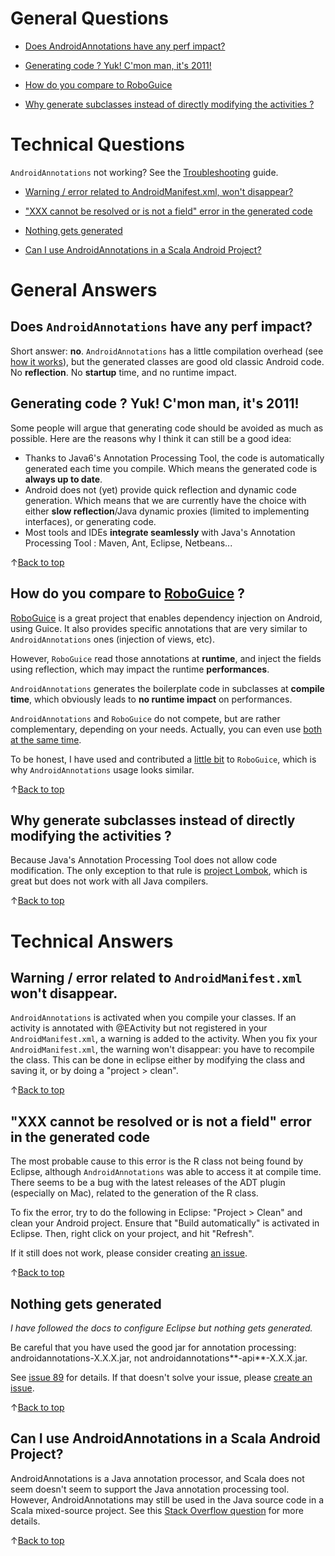 # General Questions #

  * [Does AndroidAnnotations have any perf impact?](#Does_AndroidAnnotations_have_any_perf_impact?.md)

  * [Generating code ? Yuk! C'mon man, it's 2011!](#Generating_code_?_Yuk!_C%27mon_man,_it%27s_2011!.md)

  * [How do you compare to RoboGuice](#How_do_you_compare_to_?.md)

  * [Why generate subclasses instead of directly modifying the activities ?](#Why_generate_subclasses_instead_of_directly_modifying_the_activi.md)

# Technical Questions #

`AndroidAnnotations` not working? See the [Troubleshooting](Troubleshooting.md) guide.

  * [Warning / error related to AndroidManifest.xml, won't disappear?](#Warning_/_error_related_to_AndroidManifest.xml_won%27t_disapp.md)

  * ["XXX cannot be resolved or is not a field" error in the generated code](#%22XXX_cannot_be_resolved_or_is_not_a_field%22_error_in_th.md)

  * [Nothing gets generated](#Nothing_gets_generated.md)

  * [Can I use AndroidAnnotations in a Scala Android Project?](#Can_I_use_in_a_Scala_Android_Project?.md)

# General Answers #

## Does `AndroidAnnotations` have any perf impact? ##

Short answer: **no**. `AndroidAnnotations` has a little compilation overhead (see [how it works](HowItWorks.md)), but the generated classes are good old classic Android code. No **reflection**. No **startup** time, and no runtime impact.

## Generating code ? Yuk! C'mon man, it's 2011! ##
Some people will argue that generating code should be avoided as much as possible. Here are the reasons why I think it can still be a good idea:

  * Thanks to Java6's Annotation Processing Tool, the code is automatically generated each time you compile. Which means the generated code is **always up to date**.
  * Android does not (yet) provide quick reflection and dynamic code generation. Which means that we are currently have the choice with either **slow reflection**/Java dynamic proxies (limited to implementing interfaces), or generating code.
  * Most tools and IDEs **integrate seamlessly** with Java's Annotation Processing Tool : Maven, Ant, Eclipse, Netbeans...

↑[Back to top](#Questions.md)

## How do you compare to [RoboGuice](http://code.google.com/p/roboguice) ? ##

[RoboGuice](http://code.google.com/p/roboguice) is a great project that enables dependency injection on Android, using Guice. It also provides specific annotations that are very similar to  `AndroidAnnotations` ones (injection of views, etc).

However, `RoboGuice` read those annotations at **runtime**, and inject the fields using reflection, which may impact the runtime **performances**.

`AndroidAnnotations` generates the boilerplate code in subclasses at **compile time**, which obviously leads to **no runtime impact** on performances.

`AndroidAnnotations` and `RoboGuice` do not compete, but are rather complementary, depending on your needs. Actually, you can even use [both at the same time](RoboGuiceIntegration.md).

To be honest, I have used and contributed a [little bit](http://code.google.com/p/roboguice/people/list) to `RoboGuice`, which is why `AndroidAnnotations` usage looks similar.

↑[Back to top](#Questions.md)

## Why generate subclasses instead of directly modifying the activities ? ##
Because Java's Annotation Processing Tool does not allow code modification. The only exception to that rule is [project Lombok](http://projectlombok.org/), which is great but does not work with all Java compilers.

↑[Back to top](#Questions.md)

# Technical Answers #

## Warning / error related to `AndroidManifest.xml` won't disappear. ##

`AndroidAnnotations` is activated when you compile your classes. If an activity is annotated with @EActivity but not registered in your `AndroidManifest.xml`, a warning is added to the activity. When you fix your `AndroidManifest.xml`, the warning won't disappear: you have to recompile the class. This can be done in eclipse either by modifying the class and saving it, or by doing a "project > clean".

↑[Back to top](#Questions.md)

## "XXX cannot be resolved or is not a field" error in the generated code ##

The most probable cause to this error is the R class not being found by Eclipse, although `AndroidAnnotations` was able to access it at compile time. There seems to be a bug with the latest releases of the ADT plugin (especially on Mac), related to the generation of the R class.

To fix the error, try to do the following in Eclipse: "Project > Clean" and clean your Android project. Ensure that "Build automatically" is activated in Eclipse. Then, right click on your project, and hit "Refresh".

If it still does not work, please consider creating [an issue](http://code.google.com/p/androidannotations/issues/entry).

↑[Back to top](#Questions.md)

## Nothing gets generated ##

_I have followed the docs to configure Eclipse but nothing gets generated._

Be careful that you have used the good jar for annotation processing: androidannotations-X.X.X.jar, not androidannotations**-api**-X.X.X.jar.

See [issue 89](https://code.google.com/p/androidannotations/issues/detail?id=89) for details. If that doesn't solve your issue, please [create an issue](http://code.google.com/p/androidannotations/issues/list).

↑[Back to top](#Questions.md)

## Can I use AndroidAnnotations in a Scala Android Project? ##

AndroidAnnotations is a Java annotation processor, and Scala does not seem  doesn't seem to support the Java annotation processing tool. However, AndroidAnnotations may still be used in the Java source code in a Scala mixed-source project. See this [Stack Overflow question](http://stackoverflow.com/questions/7454018/using-androidannotations-with-scala-and-gradle) for more details.

↑[Back to top](#Questions.md)